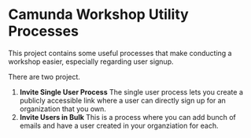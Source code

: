 # Camunda Workshop Utility Processes
This project contains some useful processes that make conducting a workshop easier, especially regarding user signup.


There are two project. 
1. **Invite Single User Process**
   The single user process lets you create a publicly accessible link where a user can directly sign up for an organization that you own. 
2. **Invite Users in Bulk**
   This is a process where you can add bunch of emails and have a user created in your organziation for each. 
   

